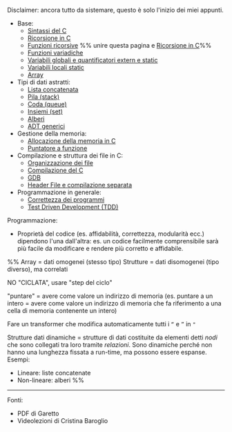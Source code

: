 Disclaimer: ancora tutto da sistemare, questo è solo l'inizio dei miei appunti.

- Base:
	- [Sintassi del C](Sintassi%20del%20C.md) 
	- [Ricorsione in C](Ricorsione%20in%20C.md)
	- [Funzioni ricorsive](Funzioni%20ricorsive.md)  %% unire questa pagina e [Ricorsione in C](Ricorsione%20in%20C.md)%%
	- [Funzioni variadiche](Funzioni%20variadiche.md)
	- [Variabili globali e quantificatori extern e static](Variabili%20globali%20e%20quantificatori%20extern%20e%20static.md)
	- [Variabili locali static](Variabili%20locali%20static.md)
	- [Array](Array.md)
- Tipi di dati astratti:
	- [Lista concatenata](Lista%20concatenata.md)
	- [Pila (stack)](Pila%20(stack).md)
	- [Coda (queue)](Coda%20(queue).md)
	- [Insiemi (set)](Insiemi%20(set).md)
	- [Alberi](Alberi.md)
	- [ADT generici](ADT%20generici.md)
- Gestione della memoria:
	- [Allocazione della memoria in C](Allocazione%20della%20memoria%20in%20C.md)
	- [Puntatore a funzione](Puntatore%20a%20funzione.md)
- Compilazione e struttura dei file in C:
	- [Organizzazione dei file](Organizzazione%20dei%20file.md)
	- [Compilazione del C](Compilazione%20del%20C.md)
	- [GDB](GDB.md)
	- [Header File e compilazione separata](Header%20File%20e%20compilazione%20separata.md)
- Programmazione in generale:
	- [Correttezza dei programmi](Correttezza%20dei%20programmi.md)
	- [Test Driven Development (TDD)](Test%20Driven%20Development%20(TDD).md)

Programmazione:
- Proprietà del codice (es. affidabilità, correttezza, modularità ecc.) dipendono l'una dall'altra: es. un codice facilmente comprensibile sarà più facile da modificare e rendere più corretto e affidabile.

%%
Array = dati omogenei (stesso tipo)
Strutture = dati disomogenei (tipo diverso), ma correlati

NO "CICLATA", usare "step del ciclo"

"puntare" = avere come valore un indirizzo di memoria (es. puntare a un intero = avere come valore un indirizzo di memoria che fa riferimento a una cella di memoria contenente un intero)

Fare un transformer che modifica automaticamente tutti i `“` e `”` in `"`

Strutture dati dinamiche = strutture di dati costituite da elementi detti _nodi_ che sono collegati tra loro tramite _relazioni_. Sono dinamiche perché non hanno una lunghezza fissata a run-time, ma possono essere espanse. Esempi:
- Lineare: liste concatenate
- Non-lineare: alberi
%%

---

Fonti:
- PDF di Garetto
- Videolezioni di Cristina Baroglio